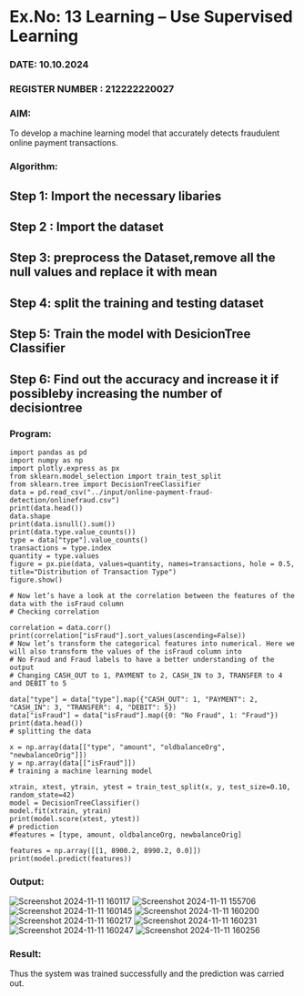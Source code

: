 # Ex.No: 13 Learning – Use Supervised Learning  
### DATE: 10.10.2024                                                                           
### REGISTER NUMBER : 212222220027
### AIM: 
To develop a machine learning model that accurately detects fraudulent online payment transactions.
###  Algorithm:
## Step 1: Import the necessary libaries
## Step 2 : Import the dataset
## Step 3: preprocess the Dataset,remove all the null values and replace it with mean
## Step 4: split the training and testing dataset
## Step 5: Train the model with DesicionTree Classifier
## Step 6: Find out the accuracy and increase it if possibleby increasing the number of decisiontree

### Program:
```
import pandas as pd
import numpy as np
import plotly.express as px
from sklearn.model_selection import train_test_split
from sklearn.tree import DecisionTreeClassifier
data = pd.read_csv("../input/online-payment-fraud-detection/onlinefraud.csv")
print(data.head())
data.shape
print(data.isnull().sum())
print(data.type.value_counts())
type = data["type"].value_counts()
transactions = type.index
quantity = type.values
figure = px.pie(data, values=quantity, names=transactions, hole = 0.5, title="Distribution of Transaction Type")
figure.show()

# Now let’s have a look at the correlation between the features of the data with the isFraud column
# Checking correlation

correlation = data.corr()
print(correlation["isFraud"].sort_values(ascending=False))
# Now let’s transform the categorical features into numerical. Here we will also transform the values of the isFraud column into 
# No Fraud and Fraud labels to have a better understanding of the output
# Changing CASH_OUT to 1, PAYMENT to 2, CASH_IN to 3, TRANSFER to 4 and DEBIT to 5 

data["type"] = data["type"].map({"CASH_OUT": 1, "PAYMENT": 2, "CASH_IN": 3, "TRANSFER": 4, "DEBIT": 5})
data["isFraud"] = data["isFraud"].map({0: "No Fraud", 1: "Fraud"})
print(data.head())
# splitting the data

x = np.array(data[["type", "amount", "oldbalanceOrg", "newbalanceOrig"]])
y = np.array(data[["isFraud"]])
# training a machine learning model

xtrain, xtest, ytrain, ytest = train_test_split(x, y, test_size=0.10, random_state=42)
model = DecisionTreeClassifier()
model.fit(xtrain, ytrain)
print(model.score(xtest, ytest))
# prediction
#features = [type, amount, oldbalanceOrg, newbalanceOrig]

features = np.array([[1, 8900.2, 8990.2, 0.0]])
print(model.predict(features))
```


### Output:

![Screenshot 2024-11-11 160117](https://github.com/user-attachments/assets/34e40d8f-8823-44cf-b819-24bcae566342)
![Screenshot 2024-11-11 155706](https://github.com/user-attachments/assets/a066bad4-bb79-490f-b3a8-46795eb4eb94)
![Screenshot 2024-11-11 160145](https://github.com/user-attachments/assets/8de6ff44-9213-4904-9969-0a8f7e3cfc9b)
![Screenshot 2024-11-11 160200](https://github.com/user-attachments/assets/45204d8a-7b30-4601-bfe1-4173967464a6)
![Screenshot 2024-11-11 160217](https://github.com/user-attachments/assets/d558703a-cab5-44a3-ad46-2c931b8319d1)
![Screenshot 2024-11-11 160231](https://github.com/user-attachments/assets/b4365c9c-da25-414c-9d58-240b6087dcca)
![Screenshot 2024-11-11 160247](https://github.com/user-attachments/assets/52a63151-71b9-46cb-b6b5-4f429c296fc8)
![Screenshot 2024-11-11 160256](https://github.com/user-attachments/assets/3087d1f1-a032-4b78-82f1-e430b5e5e993)





### Result:
Thus the system was trained successfully and the prediction was carried out.
